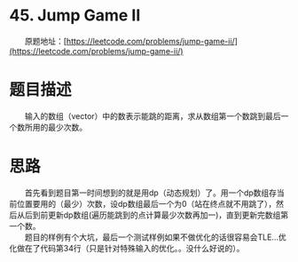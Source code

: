 # 45. Jump Game II
&emsp;&emsp;原题地址：[https://leetcode.com/problems/jump-game-ii/](https://leetcode.com/problems/jump-game-ii/) <br/>

# 题目描述
&emsp;&emsp;输入的数组（vector）中的数表示能跳的距离，求从数组第一个数跳到最后一个数所用的最少次数。 <br/>

# 思路
&emsp;&emsp;首先看到题目第一时间想到的就是用dp（动态规划）了。用一个dp数组存当前位置要用的（最少）次数，设dp数组最后一个为0（站在终点就不用跳了），然后从后到前更新dp数组(遍历能跳到的点计算最少次数再加一)，直到更新完数组第一个数。 <br/>
&emsp;&emsp;题目的样例有个大坑，最后一个测试样例如果不做优化的话很容易会TLE...优化做在了代码第34行（只是针对特殊输入的优化。。没什么好说的）。 <br/>
